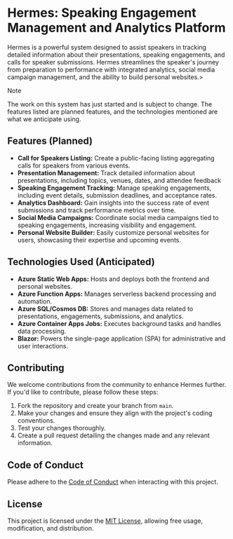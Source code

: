 # Hermes: Speaking Engagement Management and Analytics Platform

Hermes is a powerful system designed to assist speakers in tracking detailed information about their presentations, speaking engagements, and calls for speaker submissions. Hermes streamlines the speaker's journey from preparation to performance with integrated analytics, social media campaign management, and the ability to build personal websites.> 

> [!NOTE]
>
> The work on this system has just started and is subject to change. The features listed are planned features, and the technologies mentioned are what we anticipate using.

## Features (Planned)

- **Call for Speakers Listing:**   Create a public-facing listing aggregating calls for speakers from various events. 
- **Presentation Management:** Track detailed information about presentations, including topics, venues, dates, and attendee feedback
- **Speaking Engagement Tracking:** Manage speaking engagements, including event details, submission deadlines, and acceptance rates.
- **Analytics Dashboard:** Gain insights into the success rate of event submissions and track performance metrics over time.
- **Social Media Campaigns:** Coordinate social media campaigns tied to speaking engagements, increasing visibility and engagement.
- **Personal Website Builder:** Easily customize personal websites for users, showcasing their expertise and upcoming events.

## Technologies Used (Anticipated)

- **Azure Static Web Apps:** Hosts and deploys both the frontend and personal websites.
- **Azure Function Apps:** Manages serverless backend processing and automation.
- **Azure SQL/Cosmos DB:** Stores and manages data related to presentations, engagements, submissions, and analytics.
- **Azure Container Apps Jobs:** Executes background tasks and handles data processing.
- **Blazor:** Powers the single-page application (SPA) for administrative and user interactions.

## Contributing

We welcome contributions from the community to enhance Hermes further. If you'd like to contribute, please follow these steps:

1. Fork the repository and create your branch from `main`.
2. Make your changes and ensure they align with the project's coding conventions.
3. Test your changes thoroughly.
4. Create a pull request detailing the changes made and any relevant information.

## Code of Conduct

Please adhere to the [Code of Conduct](https://github.com/TaleLearnCode/Hermes-Archive/blob/develop/CODE_OF_CONDUCT.md) when interacting with this project.

## License



This project is licensed under the [MIT License](https://github.com/TaleLearnCode/Hermes-Archive/blob/develop/LICENSE), allowing free usage, modification, and distribution.